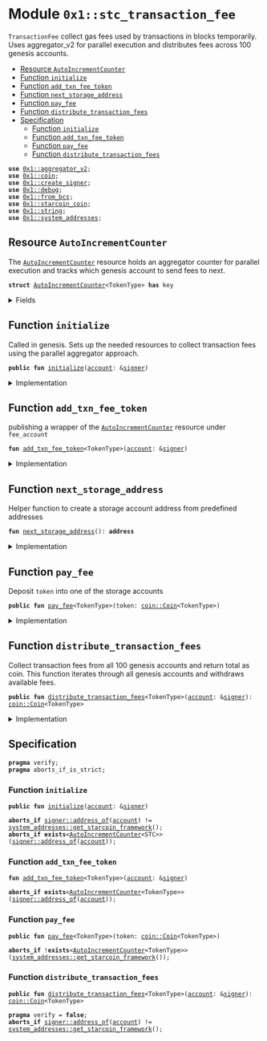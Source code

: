 
<a id="0x1_stc_transaction_fee"></a>

# Module `0x1::stc_transaction_fee`

<code>TransactionFee</code> collect gas fees used by transactions in blocks temporarily.
Uses aggregator_v2 for parallel execution and distributes fees across 100 genesis accounts.


-  [Resource `AutoIncrementCounter`](#0x1_stc_transaction_fee_AutoIncrementCounter)
-  [Function `initialize`](#0x1_stc_transaction_fee_initialize)
-  [Function `add_txn_fee_token`](#0x1_stc_transaction_fee_add_txn_fee_token)
-  [Function `next_storage_address`](#0x1_stc_transaction_fee_next_storage_address)
-  [Function `pay_fee`](#0x1_stc_transaction_fee_pay_fee)
-  [Function `distribute_transaction_fees`](#0x1_stc_transaction_fee_distribute_transaction_fees)
-  [Specification](#@Specification_0)
    -  [Function `initialize`](#@Specification_0_initialize)
    -  [Function `add_txn_fee_token`](#@Specification_0_add_txn_fee_token)
    -  [Function `pay_fee`](#@Specification_0_pay_fee)
    -  [Function `distribute_transaction_fees`](#@Specification_0_distribute_transaction_fees)


<pre><code><b>use</b> <a href="aggregator_v2.md#0x1_aggregator_v2">0x1::aggregator_v2</a>;
<b>use</b> <a href="coin.md#0x1_coin">0x1::coin</a>;
<b>use</b> <a href="create_signer.md#0x1_create_signer">0x1::create_signer</a>;
<b>use</b> <a href="../../starcoin-stdlib/doc/debug.md#0x1_debug">0x1::debug</a>;
<b>use</b> <a href="../../starcoin-stdlib/doc/from_bcs.md#0x1_from_bcs">0x1::from_bcs</a>;
<b>use</b> <a href="starcoin_coin.md#0x1_starcoin_coin">0x1::starcoin_coin</a>;
<b>use</b> <a href="../../move-stdlib/doc/string.md#0x1_string">0x1::string</a>;
<b>use</b> <a href="system_addresses.md#0x1_system_addresses">0x1::system_addresses</a>;
</code></pre>



<a id="0x1_stc_transaction_fee_AutoIncrementCounter"></a>

## Resource `AutoIncrementCounter`

The <code><a href="stc_transaction_fee.md#0x1_stc_transaction_fee_AutoIncrementCounter">AutoIncrementCounter</a></code> resource holds an aggregator counter for parallel execution
and tracks which genesis account to send fees to next.


<pre><code><b>struct</b> <a href="stc_transaction_fee.md#0x1_stc_transaction_fee_AutoIncrementCounter">AutoIncrementCounter</a>&lt;TokenType&gt; <b>has</b> key
</code></pre>



<details>
<summary>Fields</summary>


<dl>
<dt>
<code>counter: <a href="aggregator_v2.md#0x1_aggregator_v2_Aggregator">aggregator_v2::Aggregator</a>&lt;u64&gt;</code>
</dt>
<dd>
 Counter that keeps incrementing to determine which genesis account to use
</dd>
</dl>


</details>

<a id="0x1_stc_transaction_fee_initialize"></a>

## Function `initialize`

Called in genesis. Sets up the needed resources to collect transaction fees using
the parallel aggregator approach.


<pre><code><b>public</b> <b>fun</b> <a href="stc_transaction_fee.md#0x1_stc_transaction_fee_initialize">initialize</a>(<a href="account.md#0x1_account">account</a>: &<a href="../../move-stdlib/doc/signer.md#0x1_signer">signer</a>)
</code></pre>



<details>
<summary>Implementation</summary>


<pre><code><b>public</b> <b>fun</b> <a href="stc_transaction_fee.md#0x1_stc_transaction_fee_initialize">initialize</a>(<a href="account.md#0x1_account">account</a>: &<a href="../../move-stdlib/doc/signer.md#0x1_signer">signer</a>) {
    // Timestamp::assert_genesis();
    <a href="system_addresses.md#0x1_system_addresses_assert_starcoin_framework">system_addresses::assert_starcoin_framework</a>(<a href="account.md#0x1_account">account</a>);

    // accept fees in all the currencies
    <a href="stc_transaction_fee.md#0x1_stc_transaction_fee_add_txn_fee_token">add_txn_fee_token</a>&lt;STC&gt;(<a href="account.md#0x1_account">account</a>);
}
</code></pre>



</details>

<a id="0x1_stc_transaction_fee_add_txn_fee_token"></a>

## Function `add_txn_fee_token`

publishing a wrapper of the <code><a href="stc_transaction_fee.md#0x1_stc_transaction_fee_AutoIncrementCounter">AutoIncrementCounter</a></code> resource under <code>fee_account</code>


<pre><code><b>fun</b> <a href="stc_transaction_fee.md#0x1_stc_transaction_fee_add_txn_fee_token">add_txn_fee_token</a>&lt;TokenType&gt;(<a href="account.md#0x1_account">account</a>: &<a href="../../move-stdlib/doc/signer.md#0x1_signer">signer</a>)
</code></pre>



<details>
<summary>Implementation</summary>


<pre><code><b>fun</b> <a href="stc_transaction_fee.md#0x1_stc_transaction_fee_add_txn_fee_token">add_txn_fee_token</a>&lt;TokenType&gt;(<a href="account.md#0x1_account">account</a>: &<a href="../../move-stdlib/doc/signer.md#0x1_signer">signer</a>) {
    <b>move_to</b>(
        <a href="account.md#0x1_account">account</a>,
        <a href="stc_transaction_fee.md#0x1_stc_transaction_fee_AutoIncrementCounter">AutoIncrementCounter</a>&lt;TokenType&gt; {
            counter: <a href="aggregator_v2.md#0x1_aggregator_v2_create_unbounded_aggregator">aggregator_v2::create_unbounded_aggregator</a>(),
        }
    )
}
</code></pre>



</details>

<a id="0x1_stc_transaction_fee_next_storage_address"></a>

## Function `next_storage_address`

Helper function to create a storage account address from predefined addresses


<pre><code><b>fun</b> <a href="stc_transaction_fee.md#0x1_stc_transaction_fee_next_storage_address">next_storage_address</a>(): <b>address</b>
</code></pre>



<details>
<summary>Implementation</summary>


<pre><code><b>fun</b> <a href="stc_transaction_fee.md#0x1_stc_transaction_fee_next_storage_address">next_storage_address</a>(): <b>address</b> {
    // Increment counter and get which storage <a href="account.md#0x1_account">account</a> <b>to</b> <b>use</b>
    // <a href="aggregator_v2.md#0x1_aggregator_v2_add">aggregator_v2::add</a>(&<b>mut</b> counter_resource.counter, 1);
    // <b>let</b> counter_value = <a href="aggregator_v2.md#0x1_aggregator_v2_read">aggregator_v2::read</a>(&counter_resource.counter);
    // <b>let</b> storage_account_index = counter_value % 100;

    <a href="../../starcoin-stdlib/doc/from_bcs.md#0x1_from_bcs_to_address">from_bcs::to_address</a>(x"00000000000000000000000000000b0b")
}
</code></pre>



</details>

<a id="0x1_stc_transaction_fee_pay_fee"></a>

## Function `pay_fee`

Deposit <code>token</code> into one of the storage accounts


<pre><code><b>public</b> <b>fun</b> <a href="stc_transaction_fee.md#0x1_stc_transaction_fee_pay_fee">pay_fee</a>&lt;TokenType&gt;(token: <a href="coin.md#0x1_coin_Coin">coin::Coin</a>&lt;TokenType&gt;)
</code></pre>



<details>
<summary>Implementation</summary>


<pre><code><b>public</b> <b>fun</b> <a href="stc_transaction_fee.md#0x1_stc_transaction_fee_pay_fee">pay_fee</a>&lt;TokenType&gt;(token: <a href="coin.md#0x1_coin_Coin">coin::Coin</a>&lt;TokenType&gt;) <b>acquires</b> <a href="stc_transaction_fee.md#0x1_stc_transaction_fee_AutoIncrementCounter">AutoIncrementCounter</a> {
    <b>let</b> counter_resource = <b>borrow_global_mut</b>&lt;<a href="stc_transaction_fee.md#0x1_stc_transaction_fee_AutoIncrementCounter">AutoIncrementCounter</a>&lt;TokenType&gt;&gt;(
        <a href="system_addresses.md#0x1_system_addresses_get_starcoin_framework">system_addresses::get_starcoin_framework</a>()
    );

    // Get the target genesis <a href="account.md#0x1_account">account</a> <b>address</b>
    <b>let</b> deposit_address = <a href="stc_transaction_fee.md#0x1_stc_transaction_fee_next_storage_address">next_storage_address</a>();

    // Deposit the fee directly <b>to</b> the selected genesis <a href="account.md#0x1_account">account</a>
    <a href="coin.md#0x1_coin_deposit">coin::deposit</a>(deposit_address, token);
}
</code></pre>



</details>

<a id="0x1_stc_transaction_fee_distribute_transaction_fees"></a>

## Function `distribute_transaction_fees`

Collect transaction fees from all 100 genesis accounts and return total as coin.
This function iterates through all genesis accounts and withdraws available fees.


<pre><code><b>public</b> <b>fun</b> <a href="stc_transaction_fee.md#0x1_stc_transaction_fee_distribute_transaction_fees">distribute_transaction_fees</a>&lt;TokenType&gt;(<a href="account.md#0x1_account">account</a>: &<a href="../../move-stdlib/doc/signer.md#0x1_signer">signer</a>): <a href="coin.md#0x1_coin_Coin">coin::Coin</a>&lt;TokenType&gt;
</code></pre>



<details>
<summary>Implementation</summary>


<pre><code><b>public</b> <b>fun</b> <a href="stc_transaction_fee.md#0x1_stc_transaction_fee_distribute_transaction_fees">distribute_transaction_fees</a>&lt;TokenType&gt;(
    <a href="account.md#0x1_account">account</a>: &<a href="../../move-stdlib/doc/signer.md#0x1_signer">signer</a>,
): <a href="coin.md#0x1_coin_Coin">coin::Coin</a>&lt;TokenType&gt; {
    <a href="../../starcoin-stdlib/doc/debug.md#0x1_debug_print">debug::print</a>(&std::string::utf8(b"stc_block::distribute_transaction_fees | Entered"));

    <a href="system_addresses.md#0x1_system_addresses_assert_starcoin_framework">system_addresses::assert_starcoin_framework</a>(<a href="account.md#0x1_account">account</a>);

    // Create accumulator for all collected fees
    <b>let</b> total_fees = <a href="coin.md#0x1_coin_zero">coin::zero</a>&lt;TokenType&gt;();

    <b>let</b> first_withdraw_address = <a href="stc_transaction_fee.md#0x1_stc_transaction_fee_next_storage_address">next_storage_address</a>();

    <b>while</b> (<b>true</b>) {
        <b>let</b> withdraw_address = <a href="stc_transaction_fee.md#0x1_stc_transaction_fee_next_storage_address">next_storage_address</a>();

        // Check <b>if</b> the genesis <a href="account.md#0x1_account">account</a> <b>has</b> <a href="../../starcoin-stdlib/doc/any.md#0x1_any">any</a> balance
        <b>if</b> (<a href="coin.md#0x1_coin_balance">coin::balance</a>&lt;TokenType&gt;(withdraw_address) &gt; 0) {
            <b>let</b> account_balance = <a href="coin.md#0x1_coin_balance">coin::balance</a>&lt;TokenType&gt;(withdraw_address);
            // Create <a href="../../move-stdlib/doc/signer.md#0x1_signer">signer</a> for the genesis <a href="account.md#0x1_account">account</a> and withdraw all funds
            <b>let</b> genesis_signer = <a href="create_signer.md#0x1_create_signer_create_signer">create_signer::create_signer</a>(withdraw_address);
            <b>let</b> withdrawn_coin = <a href="coin.md#0x1_coin_withdraw">coin::withdraw</a>&lt;TokenType&gt;(&genesis_signer, account_balance);
            <a href="coin.md#0x1_coin_merge">coin::merge</a>(&<b>mut</b> total_fees, withdrawn_coin);
        };

        <b>if</b> (withdraw_address == first_withdraw_address) <b>break</b>;
    };

    total_fees
}
</code></pre>



</details>

<a id="@Specification_0"></a>

## Specification



<pre><code><b>pragma</b> verify;
<b>pragma</b> aborts_if_is_strict;
</code></pre>



<a id="@Specification_0_initialize"></a>

### Function `initialize`


<pre><code><b>public</b> <b>fun</b> <a href="stc_transaction_fee.md#0x1_stc_transaction_fee_initialize">initialize</a>(<a href="account.md#0x1_account">account</a>: &<a href="../../move-stdlib/doc/signer.md#0x1_signer">signer</a>)
</code></pre>




<pre><code><b>aborts_if</b> <a href="../../move-stdlib/doc/signer.md#0x1_signer_address_of">signer::address_of</a>(<a href="account.md#0x1_account">account</a>) != <a href="system_addresses.md#0x1_system_addresses_get_starcoin_framework">system_addresses::get_starcoin_framework</a>();
<b>aborts_if</b> <b>exists</b>&lt;<a href="stc_transaction_fee.md#0x1_stc_transaction_fee_AutoIncrementCounter">AutoIncrementCounter</a>&lt;STC&gt;&gt;(<a href="../../move-stdlib/doc/signer.md#0x1_signer_address_of">signer::address_of</a>(<a href="account.md#0x1_account">account</a>));
</code></pre>



<a id="@Specification_0_add_txn_fee_token"></a>

### Function `add_txn_fee_token`


<pre><code><b>fun</b> <a href="stc_transaction_fee.md#0x1_stc_transaction_fee_add_txn_fee_token">add_txn_fee_token</a>&lt;TokenType&gt;(<a href="account.md#0x1_account">account</a>: &<a href="../../move-stdlib/doc/signer.md#0x1_signer">signer</a>)
</code></pre>




<pre><code><b>aborts_if</b> <b>exists</b>&lt;<a href="stc_transaction_fee.md#0x1_stc_transaction_fee_AutoIncrementCounter">AutoIncrementCounter</a>&lt;TokenType&gt;&gt;(<a href="../../move-stdlib/doc/signer.md#0x1_signer_address_of">signer::address_of</a>(<a href="account.md#0x1_account">account</a>));
</code></pre>



<a id="@Specification_0_pay_fee"></a>

### Function `pay_fee`


<pre><code><b>public</b> <b>fun</b> <a href="stc_transaction_fee.md#0x1_stc_transaction_fee_pay_fee">pay_fee</a>&lt;TokenType&gt;(token: <a href="coin.md#0x1_coin_Coin">coin::Coin</a>&lt;TokenType&gt;)
</code></pre>




<pre><code><b>aborts_if</b> !<b>exists</b>&lt;<a href="stc_transaction_fee.md#0x1_stc_transaction_fee_AutoIncrementCounter">AutoIncrementCounter</a>&lt;TokenType&gt;&gt;(<a href="system_addresses.md#0x1_system_addresses_get_starcoin_framework">system_addresses::get_starcoin_framework</a>());
</code></pre>



<a id="@Specification_0_distribute_transaction_fees"></a>

### Function `distribute_transaction_fees`


<pre><code><b>public</b> <b>fun</b> <a href="stc_transaction_fee.md#0x1_stc_transaction_fee_distribute_transaction_fees">distribute_transaction_fees</a>&lt;TokenType&gt;(<a href="account.md#0x1_account">account</a>: &<a href="../../move-stdlib/doc/signer.md#0x1_signer">signer</a>): <a href="coin.md#0x1_coin_Coin">coin::Coin</a>&lt;TokenType&gt;
</code></pre>




<pre><code><b>pragma</b> verify = <b>false</b>;
<b>aborts_if</b> <a href="../../move-stdlib/doc/signer.md#0x1_signer_address_of">signer::address_of</a>(<a href="account.md#0x1_account">account</a>) != <a href="system_addresses.md#0x1_system_addresses_get_starcoin_framework">system_addresses::get_starcoin_framework</a>();
</code></pre>


[move-book]: https://starcoin.dev/move/book/SUMMARY
